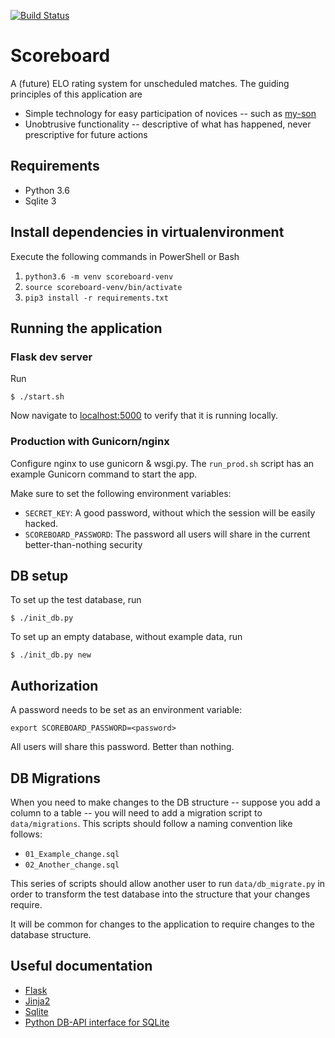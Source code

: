 [![Build Status](https://travis-ci.org/ewilson/scoreboard.svg?branch=master)](https://travis-ci.org/ewilson/scoreboard)

# Scoreboard

A (future) ELO rating system for unscheduled matches. The guiding principles of this application are

- Simple technology for easy participation of novices -- such as [my-son](https://github.com/timothy-wilson)
- Unobtrusive functionality -- descriptive of what has happened, never prescriptive for future actions

## Requirements

- Python 3.6
- Sqlite 3

## Install dependencies in virtualenvironment

Execute the following commands in PowerShell or Bash

1. `python3.6 -m venv scoreboard-venv`
1. `source scoreboard-venv/bin/activate`
1. `pip3 install -r requirements.txt`

## Running the application

### Flask dev server

Run

    $ ./start.sh

Now navigate to [localhost:5000](http://localhost:5000/) to verify that it is running locally. 

### Production with Gunicorn/nginx

Configure nginx to use gunicorn & wsgi.py. The `run_prod.sh` script has an example Gunicorn
command to start the app.

Make sure to set the following environment variables:

- `SECRET_KEY`: A good password, without which the session will be easily hacked.
- `SCOREBOARD_PASSWORD`: The password all users will share in the current better-than-nothing security

## DB setup

To set up the test database, run

    $ ./init_db.py

To set up an empty database, without example data, run

    $ ./init_db.py new

## Authorization

A password needs to be set as an environment variable:

    export SCOREBOARD_PASSWORD=<password>

All users will share this password. Better than nothing.

## DB Migrations

When you need to make changes to the DB structure -- suppose you add a column to a table --
you will need to add a migration script to `data/migrations`. This scripts should follow a naming
convention like follows:

- `01_Example_change.sql`
- `02_Another_change.sql`

This series of scripts should allow another user to run `data/db_migrate.py` in order to transform
the test database into the structure that your changes require.

It will be common for changes to the application to require changes to the database structure.

## Useful documentation

- [Flask](http://flask.pocoo.org/docs/0.12/)
- [Jinja2](http://jinja.pocoo.org/docs/dev/)
- [Sqlite](https://sqlite.org/docs.html)
- [Python DB-API interface for SQLite](https://docs.python.org/3/library/sqlite3.html)
